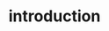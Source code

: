 --- 
layout: intro
title: introduction
permalink: "/modules/introduction/"
video: CaseStudy1-HHsmall.mp4
background: intro.jpeg

objectives:
  - objective: Learners will analyze the components of primary health care
    application: Identifies differences between community heath settings and acute/residential practice settings

  - objective: Learners will differentiate between hazards and risks and potential mitigation strategies
    application: Adapts nursing practice to address unique health care needs of diverse HH clients.
    
  - objective: Learners will identify diverse practice settings
    application: Provides professional safe, competent, and ethical care when working autonomously or with multiples stakeholders in home/community setting.

  - objective: Learners will reflect on the role of the community health nurse, their role within the interprofessional team and ways of team communication
    application: Demonstrates the ability to focus on providing care in multiple home environments and settings with potential for multiples distractions and interruptions (e.g. noisy, multiples family members interrupting, pets, other hazards).

cases:
  - name: Call of Nature
    image: toilet.jpg
    url: call-of-nature
  - name: Bereaved
    image: breieved.jpg
    url: bereaved
  - name: Verbal Abuse
    image: verbalabuse.jpg
    url: verbal-abuse
  - name: Burnt Out
    image: burnout.jpg
    url: burnt-out

more:
  - title: Primary Care
    image: modules/pcc/topic/HolisticCare2.jpg
    url: primary-care
  - title: Community Health
    image: modules/pcc/topic/CareoftheOlderAdult.jpg
    url: community-health
  - title: Environment
    image: modules/pcc/topic/ManagingChronicConditions.jpg
    url: environment
  - title: Hand Hygiene
    image: modules/pcc/topic/CarePlanning.jpg
    url: hand-hygiene
  - title: Deliverables
    image: modules/pcc/topic/Deliverable.jpg
    url: deliverables
---